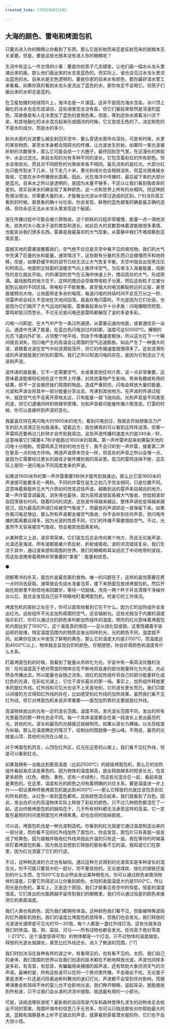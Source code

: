 ```yaml
---
created_time: 1705596811582

---
```

## 大海的颜色、雷电和烤面包机

只要光进入你的眼睛让你看到了东西，那么它是折射而来还是反射而来的就根本无关紧要。但是，要是这些光根本没有进入你的眼睛呢？

生活中有这么一件古怪的小事：要是你给孩子几支蜡笔，让他们画一幅水从龙头里涌出来的画，那么他们画出来的水总是蓝色的。但实际上，谁也没见过水龙头里流出蓝色的水。自来水是无色透明的。要是你家的自来水有颜色，那你最好请水管工来看看。如果你真的看到水龙头里流出了蓝色的水，那你肯定不会喝它。但孩子们画出来的水却总是蓝的。

在卫星拍摄的地球照片上，海洋总是一片湛蓝。这并不是因为海水含盐，冰川顶上融化的冰水也会形成湖泊，这些湖里完全没有盐，但它们看起来依然是深邃的蓝色，简直像是有人在冰里加了蓝色的食用色素。但是，等到这些水顺着冰川流下来，和其他融化的冰水混合起来形成细流的时候，它又变成无色的了。决定颜色的不是水的成分，而是水的多少。

射向水面的光波要么被反射回天空中，要么穿透水面传向深处。可是有时候，水里的某些物质，甚至水本身都会阻碍光的传播，让光波发生折射。如果同一束光波被折射的次数够多，那么它可能会绕一个大圈子，最终回到空气里。在这漫长的旅程中，水会过滤光。来自太阳的光有多种不同的波长，它包含着彩虹的所有颜色。但水会吸收光，而且对不同颜色的光吸收率各不相同。最先消失的是红光。大部分红光只能传到水下几米，往下走几十米，黄光和绿光也会相继消失，但蓝光很难被水吸收，它能在水中传播很长距离。因此，光在海洋中传播时，最后留下来的大部分是蓝光。自来水之所以是透明的，是因为水量不够多，不足以让我们看到吸收率的差别。其实自来水的确呈现了某种颜色，这一点和世界上所有的水相同。但这种颜色很淡很淡。你需要大量的水，才能看出光波从中穿过造成的区别。[^6]当你真正看到的时候，那景象的确十分壮丽，你会发现，鲜艳的蓝色蜡笔的确是最正确的选择。但你永远无法从水龙头里发现这个秘密。

波在传播过程中可能会被介质吸收。这个损耗的过程非常缓慢，能量一点一滴地流失，损失的大小取决于波的类型和波长。如此巨大的变数意味着波能做很多事情，也能告诉我们很多东西。雷暴是我最喜欢的大气现象，从雷暴中我们不难观察到这类反差。

震撼天地的雷暴提醒着我们，空气绝不仅仅是天空中看不见的填充物。我们的大气中充满了巨量的水和能量。通常情况下，这些颇有分量的东西只会缓慢而平和地转移。但是，如果舒缓平和的调节已经无法让大气恢复平衡，天空中就会出现黑压压的积雨云。地面附近轻盈的湿暖空气向上推挤冷空气，为后者注入海量能量，戏剧性的变化就此开始。灼热潮湿的空气在云海中快速上升，搅动高处的大气，形成雨滴。最戏剧性的地方在于，这样的搅动会导致带电粒子分离，然后这些粒子又被分配到云层的不同区域。带电粒子不断聚集，直至强大的电流撕裂附近的云层，甚至直接劈向大地，让地面带走多余的电荷。每道闪电的持续时间不足百万分之一秒，但雷声却会经久不息地在天地间回荡。我喜欢电闪雷鸣，不光是因为它们壮丽，也是因为它们揭开了大气运动的秘密。雷暴看起来似乎十分矛盾：闪电耀眼而短暂，雷鸣却低沉而悠长，不过无论是闪电还是雷鸣都展现了波的多姿多彩。

闪电一闪即逝，在大气中产生一条过热通道，从雷暴云通向地面，或者通往另一朵云。通道中充满了能量，在蓝白色闪电划过的刹那，温度可达50000℃。耀眼的光亮飞速向外扩张，占领整个地平线，但由于传播速度极快，所以这光在下一个瞬间就会消失。但闪电产生的高温会让周围的空气迅速膨胀。如此产生了一种强大的波，紧跟着光波在空气中如涟漪般荡开，但它的传播速度就慢得多了。这些涟漪形成的声波就是我们听到的雷鸣。我们之所以知道闪电的存在，是因为它制造出了光波和声波。

波传递的是能量，它不一定需要空气、水或者其他任何介质，这一点非常重要。这意味着波能够轻松地在这个世界上传播，对其他事物产生影响，带来有趣或有用的结果，却不一定会推挤我们周围的物品，造成严重损伤。闪电会释放大量的能量，光波和声波会将其中一部分能量分享出去，传递到其他地方。在声波的传递过程中，就连空气也不会离开原地太远，只有能量一路飞驰向前。光和声音是不同类型的波，但它们遵循同样的物理学原理。光和声音都可能被传播介质改变。打雷的时候，你可以直接听到声波的变化。

我最喜欢待在离闪电大约1600米的地方。看到闪电划过，我就会开始想象压力产生的巨大涟漪正在向我涌来。望着远方，我仿佛真的可以看到这阵阵涟漪，但第一声雷鸣还要再过几秒钟才会传到我耳边。这些声波传播的速度大约是340米／秒，这意味着它们需要4.7秒才能跑过1600米的距离。第一声炸雷听起来和撕裂天地的闪电十分相称。但雷鸣真正特别的地方在于，我不会只听到一声炸雷，接着第二声在更高一点的地方炸响。两道声波原本完全一样，但高处的声音之所以会慢一点，是因为它需要经过更长的路径才能传播到我的耳朵里。低沉的雷鸣连绵不绝，这实际上是同一道闪电从不同高度发来的声波。

如果说1600米外的第一声炸雷需要5秒钟才能传到我身边，那么比它高1600米的声波很可能要多花一两秒。不同的炸雷在诞生之初几乎完全相同，只是位置不同。这意味着我能听见大气介质如何改变这些声波。越晚到达的雷声来自越远的地方。第一声炸雷音调最高，消失得也最快，因为高频波很容易被大气吸收，但低频波却会回荡很长时间。随着时间的流逝，这些波传得越来越远，整体声调也变得越来越低沉，因为最高的声调已经被空气吸收了，而最低的声调却会一直保留下来。如果你离闪电足够远，那么所有声波都会被空气吸收，你不会听到任何声音。但闪电传播的距离要远得多，因为光波的性质不同，它们的传播不需要借助空气。不过，光虽然不太容易被空气吸收，但会被其他因素影响。

从某种意义上说，波非常简单。它们诞生后总会传向某个地方，而且无论是声波、光波还是海浪，所有波都能被介质反射、折射或吸收。波的洪流错综复杂，我们生活于其中，通过波来感知周围的世界。我们的眼睛和耳朵适应了中间地带的波段，而这些波携带着两种非常重要的“乘客”：能量和信息。

●

阴郁寒冷的冬天，面包片是最完美的食物。唯一的问题在于，这样的喜悦需要花费一点时间去获取。通常我会先烧水准备泡茶，接下来把面包放进烤面包机，然后开始在厨房里不耐烦地来回踱步，等待一切就绪。洗完一两个杯子并且清理干净操作台以后，我总会发现自己目不转睛地盯着烤面包机，检查它的工作情况。

烤面包机的美妙之处在于，你可以直观地看到它在干什么，因为它的加热组件会发出红光。这些组件不光会加热周围的空气，还会辐射光。这些光相当于内置的温度指示彩灯，你可以通过光的颜色来判断加热组件的温度。明亮的红光意味着烤面包机内部达到了1000℃，这个温度真的很高——足以熔化铝或银。这里隐藏着宇宙运转的规律。特定温度范围内的物质会发出同样的光，光的颜色不同，温度就不同。如果你在炭火中发现了鲜艳的黄色，那么它的温度大约是2700℃，而温度达到4000℃以上，物体就会呈现白炽的颜色。仔细想想，你会好奇颜色和温度有什么关系。

盯着烤面包机的时候，我看到了能量从热转化为光。宇宙中有一条简洁优雅的法则：任何温度高于绝对零度的物体总在不断地将自身的部分能量转化为光波。光必然会传播出去，所以能量也会随之流失。烧红的加热组件将自己的部分能量转化成红色的光波，在彩虹光谱上，它位于波长最长的那一端。事实上，加热组件释放更多的是红外线。红外线和可见光也谈不上天差地别，它的波长更长而已。我们只能以间接的方式得知红外线的存在，比如感受到红外线的加热效果。虽然我们看不见红外线，但它对烤面包机来说非常重要——面包加热靠的主要就是红外线。

高温物体放出的光有一定的波长范围。温度不同，发光波长范围不同，发出的所有光里最亮的那一种光也会不同。每一个具体温度都会在某一段波长上发出最亮的光。其他的光，波长和最亮的光越接近就越明亮。如果以波长为横轴，以光亮程度为纵轴，那么在温度确定的情况下，绘制出的图就像一座山峰。不用说，最亮的光就是山顶，其他的光则在山坡上。

对于烤面包机而言，山顶在红外区，红光在近旁的山坡上。我们看不见红外线，但是可以看到红光。

如果我拥有一台能达到更高温度（比如2500℃）的超级烤面包机，那么它的加热组件看起来应该是黄色的。因为物体的温度越高，就会释放越多的短波长光，包含更多颜色（红色、橙色、黄色，还有一点绿色）。而这些光混合在一起，看起来就是黄色的。在这里，温度和光的颜色之间有着明确的对应关系。要是温度进一步上升——假设某种终极烤面包机能达到4000℃——那么它释放的光就应该包含彩虹的所有颜色，从红色一直到蓝色都有。这些颜色混合起来，我们就看到了白色。因此，发出白炽光的高温物体实际上释放了彩虹的颜色，只不过几种颜色都混在了一起。这台终极烤面包机的缺陷在于，几乎所有材料都无法承受这样的高温，它一定能在最短的时间里把面包片烤得焦黄，却也会同时毁掉厨房。

可以说，烤面包机也是一种光波制造机。你看到的红光就是它通过温度制造出来的一部分波，而你看不见的红外线加热了面包片。你会发现，面包片只有表面一层变成了棕黄色，因为接触并吸收红外线并因此升温的只有这一层。我在等待的时候喜欢盯着烤面包机看，因为我总会想到它释放的那些看不见的波。我知道它们在那里，因为红光泄露了它们的行迹。

不过，这种制造波的方式也有缺陷。通过这种方式得到的光波其实是多种波长的混合光，你不可能只要其中的一部分，而不要其他的。无论是煤炭、熔化的钢铁还是别的什么东西，在1500℃左右必然会发出某种橙色光。你可以通过颜色来猜测物体的温度，只要它热得足以让你看到颜色。太阳的表面温度大约是5500℃，所以阳光是白色的。事实上，正是这个原因，我们才能看见夜空中的恒星。恒星的温度很高，它们发出的光能跨越宇宙传到我们的眼睛里，我们可以通过恒星的颜色来推测它的表面温度。

我们人类也有颜色，因为我们都拥有体温。这种颜色我们看不见，但能被特殊波段的红外摄影机拍到。我们的温度比烤面包机低得多，但我们也会发光。我们释放的光波波长通常是可见光的10～20倍。每个人都是一盏红外线灯泡，这些光就来自我们的体温。猫、狗、袋鼠、河马——所有动物也都会发光。任何高于绝对零度（-273℃，这个温度低得可怕）的物体都是一个灯泡，只不过物体的温度越低，释放的光波长就越长，甚至比红外线还长，进入了微波的范围。[^7]

我们时刻沐浴在各种各样的波之中，有看得见的，也有看不见的。太阳、我们自己的身体、我们周围的世界以及我们创造的技术都在不断地释放光波。声波也同样多姿多彩，有高音，有低音，有蝙蝠用来捕猎的超声波，还有帮助大象侦测天气的次声波。最棒的是，所有这些波可以在同一个房间里传播，不会彼此干扰。无论屋子里是漆黑一片还是闪烁着迪斯科舞池的迷幻灯光，声波都不会受到任何影响，而钢琴演奏会和哭闹不休的婴儿也不会影响光波。我们睁开眼睛，竖起耳朵，就能接收到所有波，只不过我们会从波的洪流中提取、挑选最有用的一小部分。

可是，该挑选哪些波呢？最新款的自动驾驶汽车和森林里挣扎求生的动物肯定会给出不同的答案。周围环境中的信息几乎无穷多，你可以只挑选那些对你帮助最大的波。蓝鲸和海豚基本上听不见彼此的声音，就算看到穿着潜水服的你，它们也不会大惊小怪。